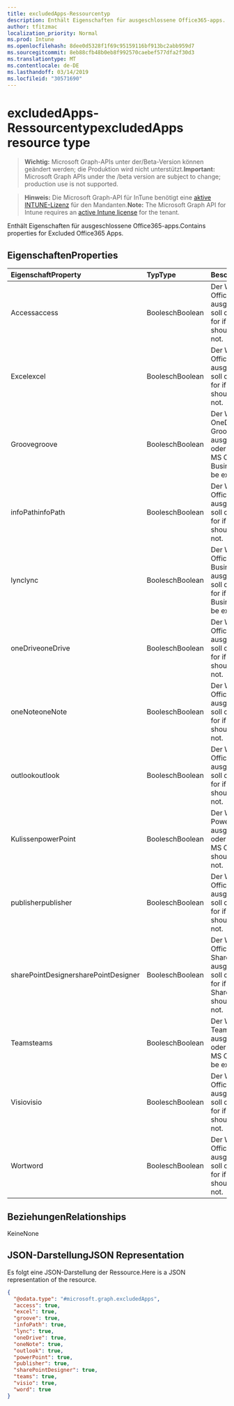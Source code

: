 ```yaml
---
title: excludedApps-Ressourcentyp
description: Enthält Eigenschaften für ausgeschlossene Office365-apps.
author: tfitzmac
localization_priority: Normal
ms.prod: Intune
ms.openlocfilehash: 8dee0d5328f1f69c95159116bf913bc2abb959d7
ms.sourcegitcommit: 8eb88cfb48b0eb8f992570caebef577dfa2f30d3
ms.translationtype: MT
ms.contentlocale: de-DE
ms.lasthandoff: 03/14/2019
ms.locfileid: "30571690"
---
```

# <a name="excludedapps-resource-type"></a><span data-ttu-id="2146d-103">excludedApps-Ressourcentyp</span><span class="sxs-lookup"><span data-stu-id="2146d-103">excludedApps resource type</span></span>

> <span data-ttu-id="2146d-104">**Wichtig:** Microsoft Graph-APIs unter der/Beta-Version können geändert werden; die Produktion wird nicht unterstützt.</span><span class="sxs-lookup"><span data-stu-id="2146d-104">**Important:** Microsoft Graph APIs under the /beta version are subject to change; production use is not supported.</span></span>

> <span data-ttu-id="2146d-105">**Hinweis:** Die Microsoft Graph-API für InTune benötigt eine [aktive INTUNE-Lizenz](https://go.microsoft.com/fwlink/?linkid=839381) für den Mandanten.</span><span class="sxs-lookup"><span data-stu-id="2146d-105">**Note:** The Microsoft Graph API for Intune requires an [active Intune license](https://go.microsoft.com/fwlink/?linkid=839381) for the tenant.</span></span>

<span data-ttu-id="2146d-106">Enthält Eigenschaften für ausgeschlossene Office365-apps.</span><span class="sxs-lookup"><span data-stu-id="2146d-106">Contains properties for Excluded Office365 Apps.</span></span>

## <a name="properties"></a><span data-ttu-id="2146d-107">Eigenschaften</span><span class="sxs-lookup"><span data-stu-id="2146d-107">Properties</span></span>
|<span data-ttu-id="2146d-108">Eigenschaft</span><span class="sxs-lookup"><span data-stu-id="2146d-108">Property</span></span>|<span data-ttu-id="2146d-109">Typ</span><span class="sxs-lookup"><span data-stu-id="2146d-109">Type</span></span>|<span data-ttu-id="2146d-110">Beschreibung</span><span class="sxs-lookup"><span data-stu-id="2146d-110">Description</span></span>|
|:---|:---|:---|
|<span data-ttu-id="2146d-111">Access</span><span class="sxs-lookup"><span data-stu-id="2146d-111">access</span></span>|<span data-ttu-id="2146d-112">Boolesch</span><span class="sxs-lookup"><span data-stu-id="2146d-112">Boolean</span></span>|<span data-ttu-id="2146d-113">Der Wert für, wenn MS Office Access ausgeschlossen werden soll oder nicht.</span><span class="sxs-lookup"><span data-stu-id="2146d-113">The value for if MS Office Access should be excluded or not.</span></span>|
|<span data-ttu-id="2146d-114">Excel</span><span class="sxs-lookup"><span data-stu-id="2146d-114">excel</span></span>|<span data-ttu-id="2146d-115">Boolesch</span><span class="sxs-lookup"><span data-stu-id="2146d-115">Boolean</span></span>|<span data-ttu-id="2146d-116">Der Wert für, wenn MS Office Excel ausgeschlossen werden soll oder nicht.</span><span class="sxs-lookup"><span data-stu-id="2146d-116">The value for if MS Office Excel should be excluded or not.</span></span>|
|<span data-ttu-id="2146d-117">Groove</span><span class="sxs-lookup"><span data-stu-id="2146d-117">groove</span></span>|<span data-ttu-id="2146d-118">Boolesch</span><span class="sxs-lookup"><span data-stu-id="2146d-118">Boolean</span></span>|<span data-ttu-id="2146d-119">Der Wert für IF MS Office OneDrive for Business-Groove sollte ausgeschlossen werden oder nicht.</span><span class="sxs-lookup"><span data-stu-id="2146d-119">The value for if MS Office OneDrive for Business - Groove should be excluded or not.</span></span>|
|<span data-ttu-id="2146d-120">infoPath</span><span class="sxs-lookup"><span data-stu-id="2146d-120">infoPath</span></span>|<span data-ttu-id="2146d-121">Boolesch</span><span class="sxs-lookup"><span data-stu-id="2146d-121">Boolean</span></span>|<span data-ttu-id="2146d-122">Der Wert für, wenn MS Office InfoPath ausgeschlossen werden soll oder nicht.</span><span class="sxs-lookup"><span data-stu-id="2146d-122">The value for if MS Office InfoPath should be excluded or not.</span></span>|
|<span data-ttu-id="2146d-123">lync</span><span class="sxs-lookup"><span data-stu-id="2146d-123">lync</span></span>|<span data-ttu-id="2146d-124">Boolesch</span><span class="sxs-lookup"><span data-stu-id="2146d-124">Boolean</span></span>|<span data-ttu-id="2146d-125">Der Wert für, wenn MS Office Skype for Business-lync ausgeschlossen werden soll oder nicht.</span><span class="sxs-lookup"><span data-stu-id="2146d-125">The value for if MS Office Skype for Business - Lync should be excluded or not.</span></span>|
|<span data-ttu-id="2146d-126">oneDrive</span><span class="sxs-lookup"><span data-stu-id="2146d-126">oneDrive</span></span>|<span data-ttu-id="2146d-127">Boolesch</span><span class="sxs-lookup"><span data-stu-id="2146d-127">Boolean</span></span>|<span data-ttu-id="2146d-128">Der Wert für, wenn MS Office OneDrive ausgeschlossen werden soll oder nicht.</span><span class="sxs-lookup"><span data-stu-id="2146d-128">The value for if MS Office OneDrive should be excluded or not.</span></span>|
|<span data-ttu-id="2146d-129">oneNote</span><span class="sxs-lookup"><span data-stu-id="2146d-129">oneNote</span></span>|<span data-ttu-id="2146d-130">Boolesch</span><span class="sxs-lookup"><span data-stu-id="2146d-130">Boolean</span></span>|<span data-ttu-id="2146d-131">Der Wert für, wenn MS Office OneNote ausgeschlossen werden soll oder nicht.</span><span class="sxs-lookup"><span data-stu-id="2146d-131">The value for if MS Office OneNote should be excluded or not.</span></span>|
|<span data-ttu-id="2146d-132">outlook</span><span class="sxs-lookup"><span data-stu-id="2146d-132">outlook</span></span>|<span data-ttu-id="2146d-133">Boolesch</span><span class="sxs-lookup"><span data-stu-id="2146d-133">Boolean</span></span>|<span data-ttu-id="2146d-134">Der Wert für, wenn MS Office Outlook ausgeschlossen werden soll oder nicht.</span><span class="sxs-lookup"><span data-stu-id="2146d-134">The value for if MS Office Outlook should be excluded or not.</span></span>|
|<span data-ttu-id="2146d-135">Kulissen</span><span class="sxs-lookup"><span data-stu-id="2146d-135">powerPoint</span></span>|<span data-ttu-id="2146d-136">Boolesch</span><span class="sxs-lookup"><span data-stu-id="2146d-136">Boolean</span></span>|<span data-ttu-id="2146d-137">Der Wert für IF MS Office PowerPoint sollte ausgeschlossen werden oder nicht.</span><span class="sxs-lookup"><span data-stu-id="2146d-137">The value for if MS Office PowerPoint should be excluded or not.</span></span>|
|<span data-ttu-id="2146d-138">publisher</span><span class="sxs-lookup"><span data-stu-id="2146d-138">publisher</span></span>|<span data-ttu-id="2146d-139">Boolesch</span><span class="sxs-lookup"><span data-stu-id="2146d-139">Boolean</span></span>|<span data-ttu-id="2146d-140">Der Wert für, wenn MS Office Publisher ausgeschlossen werden soll oder nicht.</span><span class="sxs-lookup"><span data-stu-id="2146d-140">The value for if MS Office Publisher should be excluded or not.</span></span>|
|<span data-ttu-id="2146d-141">sharePointDesigner</span><span class="sxs-lookup"><span data-stu-id="2146d-141">sharePointDesigner</span></span>|<span data-ttu-id="2146d-142">Boolesch</span><span class="sxs-lookup"><span data-stu-id="2146d-142">Boolean</span></span>|<span data-ttu-id="2146d-143">Der Wert für, wenn MS Office SharePointDesigner ausgeschlossen werden soll oder nicht.</span><span class="sxs-lookup"><span data-stu-id="2146d-143">The value for if MS Office SharePointDesigner should be excluded or not.</span></span>|
|<span data-ttu-id="2146d-144">Teams</span><span class="sxs-lookup"><span data-stu-id="2146d-144">teams</span></span>|<span data-ttu-id="2146d-145">Boolesch</span><span class="sxs-lookup"><span data-stu-id="2146d-145">Boolean</span></span>|<span data-ttu-id="2146d-146">Der Wert für IF-MS Office Teams sollte ausgeschlossen werden oder nicht.</span><span class="sxs-lookup"><span data-stu-id="2146d-146">The value for if MS Office Teams should be excluded or not.</span></span>|
|<span data-ttu-id="2146d-147">Visio</span><span class="sxs-lookup"><span data-stu-id="2146d-147">visio</span></span>|<span data-ttu-id="2146d-148">Boolesch</span><span class="sxs-lookup"><span data-stu-id="2146d-148">Boolean</span></span>|<span data-ttu-id="2146d-149">Der Wert für, wenn MS Office Visio ausgeschlossen werden soll oder nicht.</span><span class="sxs-lookup"><span data-stu-id="2146d-149">The value for if MS Office Visio should be excluded or not.</span></span>|
|<span data-ttu-id="2146d-150">Wort</span><span class="sxs-lookup"><span data-stu-id="2146d-150">word</span></span>|<span data-ttu-id="2146d-151">Boolesch</span><span class="sxs-lookup"><span data-stu-id="2146d-151">Boolean</span></span>|<span data-ttu-id="2146d-152">Der Wert für, wenn MS Office Word ausgeschlossen werden soll oder nicht.</span><span class="sxs-lookup"><span data-stu-id="2146d-152">The value for if MS Office Word should be excluded or not.</span></span>|

## <a name="relationships"></a><span data-ttu-id="2146d-153">Beziehungen</span><span class="sxs-lookup"><span data-stu-id="2146d-153">Relationships</span></span>
<span data-ttu-id="2146d-154">Keine</span><span class="sxs-lookup"><span data-stu-id="2146d-154">None</span></span>

## <a name="json-representation"></a><span data-ttu-id="2146d-155">JSON-Darstellung</span><span class="sxs-lookup"><span data-stu-id="2146d-155">JSON Representation</span></span>
<span data-ttu-id="2146d-156">Es folgt eine JSON-Darstellung der Ressource.</span><span class="sxs-lookup"><span data-stu-id="2146d-156">Here is a JSON representation of the resource.</span></span>
<!-- {
  "blockType": "resource",
  "@odata.type": "microsoft.graph.excludedApps"
}
-->
``` json
{
  "@odata.type": "#microsoft.graph.excludedApps",
  "access": true,
  "excel": true,
  "groove": true,
  "infoPath": true,
  "lync": true,
  "oneDrive": true,
  "oneNote": true,
  "outlook": true,
  "powerPoint": true,
  "publisher": true,
  "sharePointDesigner": true,
  "teams": true,
  "visio": true,
  "word": true
}
```




